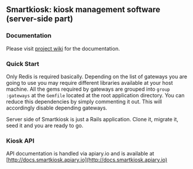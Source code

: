 ## Smartkiosk: kiosk management software (server-side part)


### Documentation

Please visit [project wiki](https://github.com/roundlake/smartkiosk/wiki) for the documentation.

### Quick Start

Only Redis is required basically. Depending on the list of gateways you are going to use you may require different libraries available at your host machine. All the gems required by gateways are grouped into `group :gateways` at the `Gemfile` located at the root application directory. You can reduce this dependencies by simply commenting it out. This will accordingly disable depending gateways.

Server side of Smartkiosk is just a Rails application. Clone it, migrate it, seed it and you are ready to go.

### Kiosk API

API documentation is handled via apiary.io and is available at [http://docs.smartkiosk.apiary.io](http://docs.smartkiosk.apiary.io)